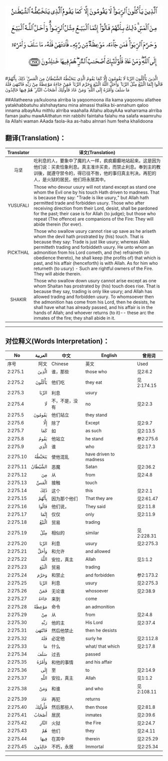 ![002:275](images/002_275.gif)

#الَّذِينَ يَأْكُلُونَ الرِّبَا لَا يَقُومُونَ إِلَّا كَمَا يَقُومُ الَّذِي يَتَخَبَّطُهُ الشَّيْطَانُ مِنَ الْمَسِّ ۚ ذَٰلِكَ بِأَنَّهُمْ قَالُوا إِنَّمَا الْبَيْعُ مِثْلُ الرِّبَا ۗ وَأَحَلَّ اللَّهُ الْبَيْعَ وَحَرَّمَ الرِّبَا ۚ فَمَنْ جَاءَهُ مَوْعِظَةٌ مِنْ رَبِّهِ فَانْتَهَىٰ فَلَهُ مَا سَلَفَ وَأَمْرُهُ إِلَى اللَّهِ ۖ وَمَنْ عَادَ فَأُولَٰئِكَ أَصْحَابُ النَّارِ ۖ هُمْ فِيهَا خَالِدُونَ 

##Allatheena ya/kuloona alrriba la yaqoomoona illa kama yaqoomu allathee yatakhabbatuhu alshshaytanu mina almassi thalika bi-annahum qaloo innama albayAAu mithlu alrriba waahalla Allahu albayAAa waharrama alrriba faman jaahu mawAAithatun min rabbihi faintaha falahu ma salafa waamruhu ila Allahi waman AAada faola-ika as-habu alnnari hum feeha khalidoona 

## 翻译(Translation)：

| Translator | 译文(Translation)                                            |
| :--------: | ------------------------------------------------------------ |
|    马坚    | 吃利息的人，要象中了魔的人一样，疯疯癫癫地站起来。这是因为他们说：买卖恰象利息。真主准许买卖，而禁止利息。奉到主的教训後，就遵守禁令的，得已往不咎，他的事归真主判决。再犯的人，是火狱的居民，他们将永居其中。 |
|  YUSUFALI  | Those who devour usury will not stand except as stand one whom the Evil one by his touch Hath driven to madness. That is because they say: "Trade is like usury," but Allah hath permitted trade and forbidden usury. Those who after receiving direction from their Lord, desist, shall be pardoned for the past; their case is for Allah (to judge); but those who repeat (The offence) are companions of the Fire: They will abide therein (for ever). |
|  PICKTHAL  | Those who swallow usury cannot rise up save as he ariseth whom the devil hath prostrated by (his) touch. That is because they say: Trade is just like usury; whereas Allah permitteth trading and forbiddeth usury. He unto whom an admonition from his Lord cometh, and (he) refraineth (in obedience thereto), he shall keep (the profits of) that which is past, and his affair (henceforth) is with Allah. As for him who returneth (to usury) - Such are rightful owners of the Fire. They will abide therein. |
|   SHAKIR   | Those who swallow down usury cannot arise except as one whom Shaitan has prostrated by (his) touch does rise. That is because they say, trading is only like usury; and Allah has allowed trading and forbidden usury. To whomsoever then the admonition has come from his Lord, then he desists, he shall have what has already passed, and his affair is in the hands of Allah; and whoever returns (to it)-- these arc the inmates of the fire; they shall abide in it. |

---

## 对位释义(Words Interpretation)：

| No   | العربية | 中文    | English | 曾用词 |
| ---- | ------: | ------- | ------- | ------ |
| 序号 |    阿文 | Chinese | 英文    | Used   |
| 2:275.1  | الَّذِينَ   | 谁，那些           | those who              | 见2:6.2    |
| 2:275.2  | يَأْكُلُونَ  | 他们吃             | they eat               | 见2:174.15 |
| 2:275.3  | الرِّبَا   | 利息               | usury                  |            |
| 2:275.4  | لَا      | 不，不是，没有     | no                     | 见2:2.3    |
| 2:275.5  | يَقُومُونَ  | 他们站立           | they stand             |            |
| 2:275.6  | إِلَّا     | 除了               | Except                 | 见2:9.7    |
| 2:275.7  | كَمَا     | 如                 | as such                | 见2:13.5   |
| 2:275.8  | يَقُومُ    | 他站立             | he stand               | 参2:275.6  |
| 2:275.9  | الَّذِي    | 谁                 | who                    | 见2:17.3   |
| 2:275.10 | يَتَخَبَّطُهُ  | 使他混乱           | have driven to madness |            |
| 2:275.11 | الشَّيْطَانُ | 恶魔               | Satan                  | 见2:36.2   |
| 2:275.12 | مِنَ      | 从                 | from                   | 见2:4.8    |
| 2:275.13 | الْمَسِّ    | 接触               | touch                  |            |
| 2:275.14 | ذَٰلِكَ     | 这个           | this                   | 见2:2.1    |
| 2:275.15 | بِأَنَّهُمْ   | 因为那个他们       | That they are          | 见2:61.47  |
| 2:275.16 | قَالُوا   | 他们说，           | They said              | 见2:11.8   |
| 2:275.17 | إِنَّمَا    | 仅仅               | only                   | 见2:11.9   |
| 2:275.18 | الْبَيْعُ   | 贸易               | trading                |            |
| 2:275.19 | مِثْلُ     | 相似的             | similar                | 见2:228.31 |
| 2:275.20 | الرِّبَا   | 利息               | usury                  | 见2:275.3  |
| 2:275.21 | وَأَحَلَّ    | 和允许             | and allowed            |            |
| 2:275.22 | اللَّهُ    | 安拉，真主         | Allah                  | 见1:1.2    |
| 2:275.23 | الْبَيْعَ   | 贸易               | trading                |            |
| 2:275.24 | وَحَرَّمَ    | 和禁止             | and forbidden          | 参2:173.2  |
| 2:275.25 | الرِّبَا   | 利息               | usury                  | 见2:275.3  |
| 2:275.26 | فَمَنْ     | 无论谁             | whosoever              | 见2:38.9   |
| 2:275.27 | جَاءَهُ    | 来到               | come                   |            |
| 2:275.28 | مَوْعِظَةٌ   | 命令               | an admonition          |            |
| 2:275.29 | مِنْ      | 从                 | from                   | 见2:4.8    |
| 2:275.30 | رَبِّهِ     | 他的主             | His Lord               | 见2:37.4   |
| 2:275.31 | فَانْتَهَىٰ  | 然后他禁止         | then he desists        |            |
| 2:275.32 | فَلَهُ     | 必定他             | surly he               | 见2:112.8  |
| 2:275.33 | مَا      | 什么               | what/ that which       | 见2:17.8   |
| 2:275.34 | سَلَفَ     | 过去               | passed                 |            |
| 2:275.35 | وَأَمْرُهُ   | 和他的事情         | and his affair         |            |
| 2:275.36 | إِلَى     | 至                 | to                     | 见2:14.9   |
| 2:275.37 | اللَّهِ    | 安拉，真主         | Allah                  | 见1:1.2    |
| 2:275.38 | وَمَنْ     | 和谁               | and who                | 见2:108.11 |
| 2:275.39 | عَادَ     | 再犯               | returns                |            |
| 2:275.40 | فَأُولَٰئِكَ  | 然后那些人         | then those             | 见2:81.8   |
| 2:275.41 | أَصْحَابُ   | 居民               | inmates                | 见2:39.6   |
| 2:275.42 | النَّارِ   | 火狱               | the Fire               | 见2:24.7   |
| 2:275.43 | هُمْ      | 他们               | they                   | 见2:4.11   |
| 2:275.44 | فِيهَا    | 在其中             | therein                | 见2:25.29  |
| 2:275.45 | خَالِدُونَ  | 不朽，永居         | Immortal               | 见2:25.34  |

---
